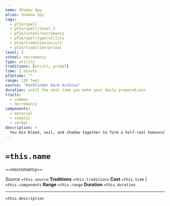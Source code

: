 ```yaml
---
name: Shadow Spy
alias: Shadow Spy
tags:
  - pf2e/spell
  - pf2e/spell/level_3
  - pf2e/school/necromancy
  - pf2e/spelltype/utility
  - pf2e/tradition/occult
  - pf2e/tradition/primal
level: 3
school: necromancy
type: utility
traditions: [occult, primal]
time: 1 minute
pf2etime: ""
range: 120 feet
source: "Pathfinder Dark Archive"
duration: until the next time you make your daily preparations
traits:
  - common
  - necromancy
components:
  - material
  - somatic
  - verbal
description: >
  You mix blood, soil, and shadow together to form a half-real homunculus in the shape of a crow, sparrow, or other bird. You then command the bird to fly to a location within range and observe all around it. The bird has the statistics of a homunculus, save that it has all of your senses and shares your Perception modifier. Once the spell's duration elapses or upon a trigger you set (which must be fairly simple-"at dusk" or "when the judge leaves"), the bird flies to your location. If you wring its neck and drink its blood, you learn all that it saw since its creation.
---
```

# `=this.name`
==necromancy==

*Source* `=this.source`
**Traditions** `=this.traditions`
**Cast** `=this.time` | `=this.components`
**Range** `=this.range`
**Duration** `=this.duration`

***
`=this.description`